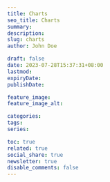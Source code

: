 ```yaml
---
title: Charts
seo_title: Charts
summary: 
description: 
slug: charts
author: John Doe

draft: false
date: 2023-07-28T15:37:31+08:00
lastmod: 
expiryDate: 
publishDate: 

feature_image: 
feature_image_alt: 

categories:
tags:
series:

toc: true
related: true
social_share: true
newsletter: true
disable_comments: false
---
```



